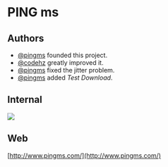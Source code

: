 # PING ms

## Authors
* [@pingms](https://github.com/pingms) founded this project.
* [@codehz](https://github.com/codehz) greatly improved it.
* [@pingms](https://github.com/pingms) fixed the jitter problem.
* [@pingms](https://github.com/pingms) added *Test Download*.

## Internal
![](https://raw.githubusercontent.com/pingms/pingms/master/Image-Precise.png "")

## Web
[http://www.pingms.com/](http://www.pingms.com/)
